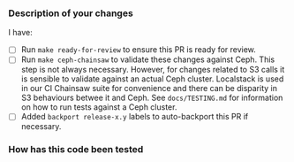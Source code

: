 <!--
Thank you for helping to improve Provider Ceph!

Please read through https://git.io/fj2m9 if this is your first time opening a
Crossplane pull request. Find us in https://slack.crossplane.io/messages/dev if
you need any help contributing.
-->

### Description of your changes

<!--
Briefly describe what this pull request does. Be sure to direct your reviewers'
attention to anything that needs special consideration.
-->

I have:

- [ ] Run `make ready-for-review` to ensure this PR is ready for review.
- [ ] Run `make ceph-chainsaw` to validate these changes against Ceph. This step is not always necessary. However, for changes related to S3 calls it is sensible to validate against an actual Ceph cluster. Localstack is used in our CI Chainsaw suite for convenience and there can be disparity in S3 behaviours betwee it and Ceph. See `docs/TESTING.md` for information on how to run tests against a Ceph cluster.
- [ ] Added `backport release-x.y` labels to auto-backport this PR if necessary.

### How has this code been tested

<!--
Before reviewers can be confident in the correctness of this pull request, it
needs to tested and shown to be correct. Briefly describe the testing that has
already been done or which is planned for this change.
-->

[contribution process]: https://git.io/fj2m9
